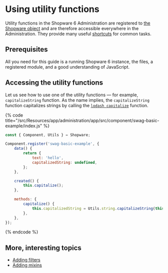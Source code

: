 # Using utility functions

Utility functions in the Shopware 6 Administration are registered to [the Shopware object](the-shopware-object.md) and are therefore accessible everywhere in the Administration. They provide many useful [shortcuts](../../../../resources/references/core-reference/administration-reference/utils.md) for common tasks.

## Prerequisites

All you need for this guide is a running Shopware 6 instance, the files, a registered module, and a good understanding of JavaScript.

## Accessing the utility functions

Let us see how to use one of the utility functions — for example, `capitalizeString` function. As the name implies, the `capitalizeString` function capitalizes strings by calling the [`lodash capitalize`](https://lodash.com/docs/4.17.15#capitalize) function.

{% code title="<extension root>/src/Resources/app/administration/app/src/component/swag-basic-example/index.js" %}

```javascript
const { Component, Utils } = Shopware;

Component.register('swag-basic-example', {
    data() {
        return {
            text: 'hello',
            capitalizedString: undefined,
        };
    },

    created() {
        this.capitalize();
    },

    methods: {
        capitalize() {
            this.capitalizedString = Utils.string.capitalizeString(this.string);
        },
    },
});
```

{% endcode %}

## More, interesting topics

* [Adding filters](add-filter.md)
* [Adding mixins](add-mixins.md)
